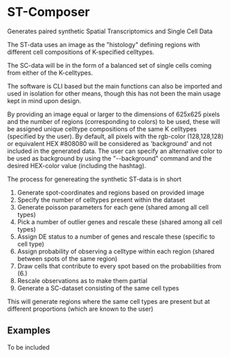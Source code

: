 # ST-Composer

Generates paired synthetic Spatial Transcriptomics and Single Cell Data 

The ST-data uses an image as the "histology" defining regions with
different cell compositions of K-specified celltypes. 

The SC-data will be in the form of a balanced set of single cells
coming from either of the K-celltypes.

The software is CLI based but the main functions can also be imported and used in isolation for other means, though this has not been the main usage kept in mind upon design.

By providing an image equal or larger to the dimensions of 625x625 pixels and the number of regions (corresponding to colors) to be used, these will be assigned unique celltype compositions of the
same K celltypes (specified by the user). By default, all pixels with the rgb-color (128,128,128) or equivalent HEX \#808080 will be considered as 'background' and not included in the generated data.
The user can specify an alternative color to be used as background by using the "--background" command and the desired HEX-color value (including the hashtag).

The process for genereating the synthetic ST-data is in short

1. Generate spot-coordinates and regions based on provided image
2. Specify the number of celltypes present within the dataset
3. Generate poisson parameters for each gene (shared among all cell types) 
4. Pick a number of outlier genes and rescale these (shared among all cell types)
5. Assign DE status to a number of genes and rescale these (specific to cell type)
6. Assign probability of observing a celltype within each region (shared between spots of the same region)
7. Draw cells that contribute to every spot based on the probabilities from (6.)
8. Rescale observations as to make them partial
9. Generate a SC-dataset consisting of the same cell types

This will generate regions where the same cell types are present but at different proportions (which are known to the user)


## Examples
To be included



